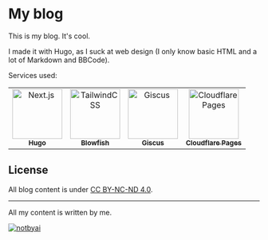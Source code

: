 # My blog

This is my blog. It's cool.

I made it with Hugo, as I suck at web design (I only know basic HTML and a lot of Markdown and BBCode).

Services used:
<table>
  <tr>
    <td align="center">
        <a href="https://gohugo.io/" target="_blank" rel="noopener noreferrer">
            <img src="https://asterisk.is-from.space/r/hugo-color.svg" width="100px;" alt="Next.js"/>
            <br/>
            <sub>
                <b>Hugo</b>
            </sub>
        </a>
        <br/>
    </td>
    <td align="center">
        <a href="https://blowfish.page/" target="_blank" rel="noopener noreferrer">
            <img src="https://blowfish.page/img/blowfish_logo_transparent.png" width="100px;" alt="TailwindCSS"/>
            <br/>
            <sub>
                <b>Blowfish</b>
            </sub>
        </a>
        <br/>
    </td>
    <td align="center">
        <a href="https://giscus.app" target="_blank" rel="noopener noreferrer">
            <img src="https://avatars.githubusercontent.com/u/81452695?s=64&v=8" width="100px;" alt="Giscus"/>
            <br/>
            <sub>
                <b>Giscus</b>
            </sub>
        </a>
        <br/>
    </td>
    <td align="center">
        <a href="https://pages.cloudflare.com/" target="_blank" rel="noopener noreferrer">
            <img src="https://asterisk.is-from.space/r/cloudflare-color.svg" width="100px;" alt="Cloudflare Pages"/>
            <br/>
            <sub>
                <b>Cloudflare Pages</b>
            </sub>
        </a>
        <br/>
    </td>
  </tr>
</table>

## License

All blog content is under [CC BY-NC-ND 4.0](https://creativecommons.org/licenses/by-nc-nd/4.0/deed.en).

------

All my content is written by me.

[![notbyai](https://asterisk.is-from.space/r/human.png)](https://notbyai.fyi)

